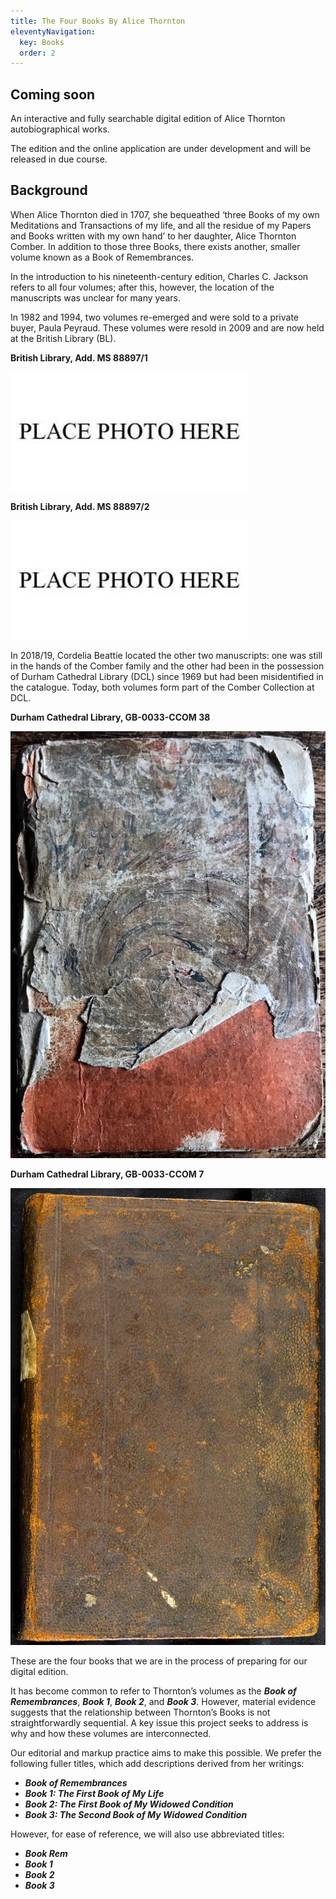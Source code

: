 ```yaml
---
title: The Four Books By Alice Thornton
eleventyNavigation:
  key: Books
  order: 2
---
```


## Coming soon

An interactive and fully searchable digital edition
of Alice Thornton autobiographical works.

The edition and the online application are under development and will be released in due course.

## Background

When Alice Thornton died in 1707, she bequeathed ‘three Books of my own Meditations and Transactions of my life, and all the residue of my Papers and Books written with my own hand’ to her daughter, Alice Thornton Comber. In addition to those three Books, there exists another, smaller volume known as a Book of Remembrances.

In the introduction to his nineteenth-century edition, Charles C. Jackson refers to all four volumes; after this, however, the location of the manuscripts was unclear for many years.

In 1982 and 1994, two volumes re-emerged and were sold to a private buyer, Paula Peyraud. These volumes were resold in 2009 and are now held at the British Library (BL).

**British Library, Add. MS 88897/1**

![image](/assets/img/placeholder.jpg)

**British Library, Add. MS 88897/2**

![image](/assets/img/placeholder.jpg)

In 2018/19, Cordelia Beattie located the other two manuscripts: one was still in the hands of the Comber family and the other had been in the possession of Durham Cathedral Library (DCL) since 1969 but had been misidentified in the catalogue. Today, both volumes form part of the Comber Collection at DCL.

**Durham Cathedral Library, GB-0033-CCOM 38**

![Alt text](/assets/img/books/BookRemembrancesFrontCover.jpg)

**Durham Cathedral Library, GB-0033-CCOM 7**

![Alt text](/assets/img/books/Book2FrontCover.jpg)


These are the four books that we are in the process of preparing for our digital edition.

It has become common to refer to Thornton’s volumes as the ***Book of Remembrances***, ***Book 1***, ***Book 2***, and ***Book 3***. However, material evidence suggests that the relationship between Thornton’s Books is not straightforwardly sequential. A key issue this project seeks to address is why and how these volumes are interconnected.

Our editorial and markup practice aims to make this possible. We prefer the following fuller titles, which add descriptions derived from her writings:
- ***Book of Remembrances***
- ***Book 1: The First Book of My Life***
- ***Book 2: The First Book of My Widowed Condition***
- ***Book 3: The Second Book of My Widowed Condition***

However, for ease of reference, we will also use abbreviated titles:
- ***Book Rem***
- ***Book 1***
- ***Book 2***
- ***Book 3***
